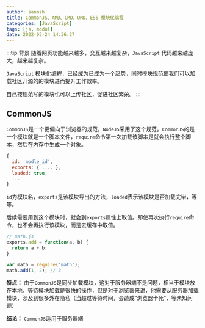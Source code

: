 ```yaml
---
author: sanmzh
title: CommonJS、AMD、CMD、UMD、ES6 模块化编程
categories: [JavaScript]
tags: [js, modul]
date: 2022-05-24 14:36:27
---
```


<Boxx changeTime="30000"/>

:::tip 背景
随着网页功能越来越多，交互越来越复杂，`JavaScript` 代码越来越庞大，越来越复杂。

`JavaScript` 模块化编程，已经成为已成为一个趋势，同时模块规范使我们可以加载社区开源的的模块进而提升工作效率。

自己按规范写的模块也可以上传社区，促进社区繁荣。
:::

## CommonJS
`CommonJS`是一个更偏向于浏览器的规范，`NodeJS`采用了这个规范。`CommonJS`的是一个模块就是一个脚本文件，`require`命令第一次加载该脚本是就会执行整个脚本，然后在内存中生成一个对象。
```js
{
  id: 'modle_id',
  exports: { .... },
  loaded: true,
  ...
}
```
`id`为模块名，`exports`是该模块导出的方法，`loaded`表示该模块是否加载完毕，等等。

后续需要用到这个模块时，就会到`exports`属性上取值。即使再次执行`require`命令，也不会再执行该模块，而是去缓存中取值。
```js
// math.js
exports.add = function(a, b) {
  return a + b;
}

var math = require('math');
math.add(1, 2); // 3
```

**特点：** 由于`CommonJS`是同步加载模块，这对于服务器端不是问题，相当于模块放在本地，等待模块加载是很快的操作，但是对于浏览器来讲，他需要从服务器加载模块，涉及到很多外在隐私（当超过等待时间，会造成“浏览器卡死”，等未知问题）

**结论：** `CommonJS`适用于服务器端
